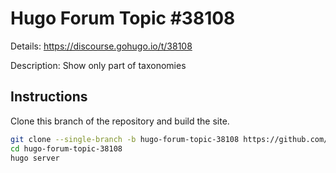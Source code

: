 # Hugo Forum Topic #38108

Details: <https://discourse.gohugo.io/t/38108>

Description: Show only part of taxonomies

## Instructions

Clone this branch of the repository and build the site.

```bash
git clone --single-branch -b hugo-forum-topic-38108 https://github.com/jmooring/hugo-testing hugo-forum-topic-38108
cd hugo-forum-topic-38108
hugo server
```
